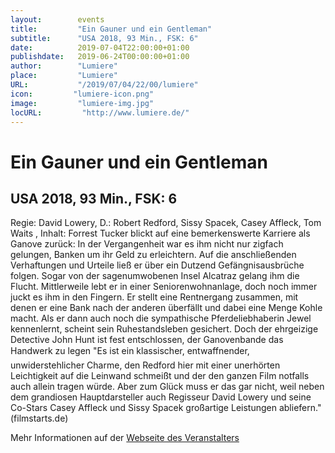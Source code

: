 ```yaml
---
layout:        events
title:         "Ein Gauner und ein Gentleman"
subtitle:      "USA 2018, 93 Min., FSK: 6"
date:          2019-07-04T22:00:00+01:00
publishdate:   2019-06-24T00:00:00+01:00
author:        "Lumiere"
place:         "Lumiere"
URL:           "/2019/07/04/22/00/lumiere"
icon:         "lumiere-icon.png"
image:         "lumiere-img.jpg"
locURL:         "http://www.lumiere.de/"
---
```


Ein Gauner und ein Gentleman
===========

USA 2018, 93 Min., FSK: 6
-----------

Regie: David Lowery, D.: Robert Redford, Sissy Spacek, Casey Affleck, Tom Waits , Inhalt: Forrest Tucker blickt auf eine bemerkenswerte Karriere als Ganove zurück: In der Vergangenheit war es ihm nicht nur zigfach gelungen, Banken um ihr Geld zu erleichtern. Auf die anschließenden Verhaftungen und Urteile ließ er über ein Dutzend Gefängnisausbrüche folgen. Sogar von der sagenumwobenen Insel Alcatraz gelang ihm die Flucht. Mittlerweile lebt er in einer Seniorenwohnanlage, doch noch immer juckt es ihm in den Fingern. Er stellt eine Rentnergang zusammen, mit denen er eine Bank nach der anderen überfällt und dabei eine Menge Kohle macht. Als er dann auch noch die sympathische Pferdeliebhaberin Jewel kennenlernt, scheint sein Ruhestandsleben gesichert. Doch der ehrgeizige Detective John Hunt  ist fest entschlossen, der Ganovenbande das Handwerk zu legen "Es ist ein klassischer, entwaffnender, unwiderstehlicher Charme, den Redford hier mit einer unerhörten Leichtigkeit auf die Leinwand schmeißt und der den ganzen Film notfalls auch allein tragen würde. Aber zum Glück muss er das gar nicht, weil neben dem grandiosen Hauptdarsteller auch Regisseur David Lowery und seine Co-Stars Casey Affleck und Sissy Spacek großartige Leistungen abliefern." (filmstarts.de)

Mehr Informationen auf der [Webseite des Veranstalters](http://www.lumiere.de/19/07/gauner.htm)
